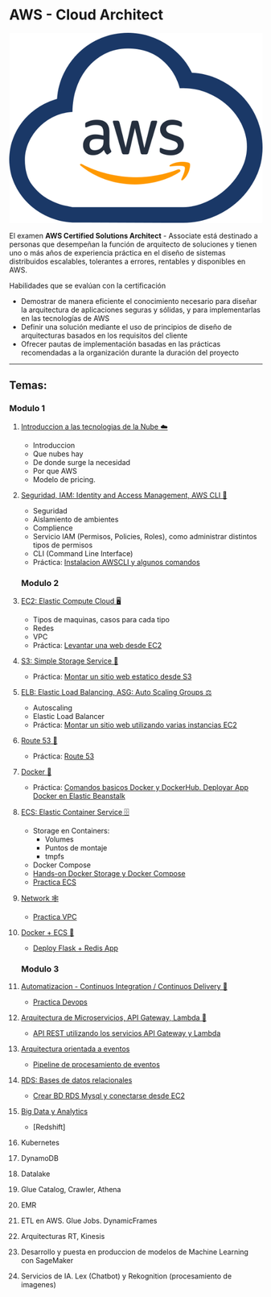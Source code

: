 # AWS - Cloud Architect

![aws](resources/images/awscloud.svg)

El examen **AWS Certified Solutions Architect** - Associate está destinado a
personas que desempeñan la función de arquitecto de soluciones y tienen uno o
más años de experiencia práctica en el diseño de sistemas distribuidos
escalables, tolerantes a errores, rentables y disponibles en AWS.

Habilidades que se evalúan con la certificación

- Demostrar de manera eficiente el conocimiento necesario para diseñar la
  arquitectura de aplicaciones seguras y sólidas, y para implementarlas en las
  tecnologías de AWS
- Definir una solución mediante el uso de principios de diseño de arquitecturas
  basados en los requisitos del cliente
- Ofrecer pautas de implementación basadas en las prácticas recomendadas a la
  organización durante la duración del proyecto

---

## Temas:

### Modulo 1

1. [Introduccion a las tecnologias de la Nube ☁️](01-Introduccion-Cloud/01-Intro.md)

   - Introduccion
   - Que nubes hay
   - De donde surge la necesidad
   - Por que AWS
   - Modelo de pricing.

2. [Seguridad, IAM: Identity and Access Management, AWS CLI 👮](02-IAM-AWSCLI/02-Seguridad-IAM-CLI.md)

   - Seguridad
   - Aislamiento de ambientes
   - Complience
   - Servicio IAM (Permisos, Policies, Roles), como administrar distintos tipos
     de permisos
   - CLI (Command Line Interface)
   - Práctica:
     [Instalacion AWSCLI y algunos comandos](02-IAM-AWSCLI/2-practica-iam-awscli.md)

   ### Modulo 2

3. [EC2: Elastic Compute Cloud 🖥️](03-EC2/03-EC2.md)

   - Tipos de maquinas, casos para cada tipo
   - Redes
   - VPC
   - Práctica: [Levantar una web desde EC2](03-EC2/3-practica-EC2.pdf)

4. [S3: Simple Storage Service 🧳️](04-S3/04-S3.md)

   - Práctica: [Montar un sitio web estatico desde S3](04-S3/4-practica-S3.md)

5. [ELB: Elastic Load Balancing, ASG: Auto Scaling Groups ⚖️](05-ELB/05-ELB-ASG.md)

   - Autoscaling
   - Elastic Load Balancer
   - Práctica:
     [Montar un sitio web utilizando varias instancias EC2](05-ELB/5-practica-ELB.md)

6. [Route 53 📛](06-Route53/06-Route53.md)

   - Práctica: [Route 53](06-Route53/6-practica-Route53.md)

7. [Docker 🐳](07-Docker/07-Docker.md)

   - Práctica:
     [Comandos basicos Docker y DockerHub. Deployar App Docker en Elastic Beanstalk](07-Docker/docker.ipynb)

8. [ECS: Elastic Container Service 🗄](08-ECS/08-ECS.md)

   - Storage en Containers:
     - Volumes
     - Puntos de montaje
     - tmpfs
   - Docker Compose
   - [Hands-on Docker Storage y Docker Compose](08-ECS/Storage%20&%20Compose.ipynb)
   - [Practica ECS](08-ECS/ECS.ipynb)

9. [Network 🕸](09-Networking)

   - [Practica VPC](09-Networking/9-practica-networking.md)

10. [Docker + ECS 🐋](10-Docker-ECS/Repaso-ECS-Docker.md)

    - [Deploy Flask + Redis App](10-Docker-ECS/10-practica-docker.md)

    ### Modulo 3
11. [Automatizacion - Continuos Integration / Continuos Delivery 🚢](11-CI-CD/11-CI-CD.md)
    - [Practica Devops](11-CI-CD/11-practica-devops.md)
    
12. [Arquitectura de Microservicios, API Gateway, Lambda 🦠](12-Microservicios/12-microservicios.md)
    - [API REST utilizando los servicios API Gateway y Lambda](12-Microservicios/12-practica-microservicios.md) 

13. [Arquitectura orientada a eventos](13-Eventos/13-arquitectura-eventos.md)
    - [Pipeline de procesamiento de eventos](13-Eventos/13-practica-eventos.md)
    
14. [RDS: Bases de datos relacionales](14-RDS/14-RDS.md)
    - [Crear BD RDS Mysql y conectarse desde EC2](14-RDS/14-practica-RDS.md)

15. [Big Data y Analytics](15-BigData-Analytics/15-big-data.md)
    - [Redshift]

10. Kubernetes
11. DynamoDB
12. Datalake
13. Glue Catalog, Crawler, Athena
14. EMR
15. ETL en AWS. Glue Jobs. DynamicFrames
16. Arquitecturas RT, Kinesis 
23. Desarrollo y puesta en produccion de modelos de Machine Learning con
    SageMaker
24. Servicios de IA. Lex (Chatbot) y Rekognition (procesamiento de imagenes)
